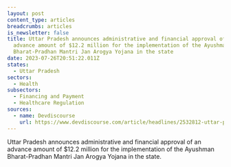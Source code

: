 ```yaml
---
layout: post
content_type: articles
breadcrumbs: articles
is_newsletter: false
title: Uttar Pradesh announces administrative and financial approval of an
  advance amount of $12.2 million for the implementation of the Ayushman
  Bharat-Pradhan Mantri Jan Arogya Yojana in the state
date: 2023-07-26T20:51:22.011Z
states:
  - Uttar Pradesh
sectors:
  - Health
subsectors:
  - Financing and Payment
  - Healthcare Regulation
sources:
  - name: Devdiscourse
    url: https://www.devdiscourse.com/article/headlines/2532812-uttar-pradesh-gives-financial-approval-for-ayushman-bharat--pm-jan-arogya-yojana
---
```

Uttar Pradesh announces administrative and financial approval of an advance amount of $12.2 million for the implementation of the Ayushman Bharat-Pradhan Mantri Jan Arogya Yojana in the state.
